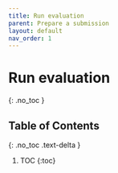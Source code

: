 ```yaml
---
title: Run evaluation
parent: Prepare a submission
layout: default
nav_order: 1
---
```


# Run evaluation
{: .no_toc }


## Table of Contents
{: .no_toc .text-delta }

1. TOC
{:toc}